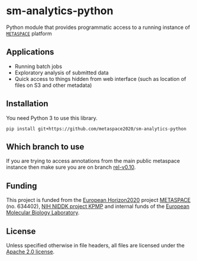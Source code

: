 # sm-analytics-python

Python module that provides programmatic access to a running instance of [`METASPACE`](https://github.com/METASPACE2020/) platform

## Applications

* Running batch jobs
* Exploratory analysis of submitted data
* Quick access to things hidden from web interface (such as location of files on S3 and other metadata)

## Installation

You need Python 3 to use this library.

`pip install git+https://github.com/metaspace2020/sm-analytics-python`

## Which branch to use
If you are trying to access annotations from the main public metaspace instance then make sure you are on branch [rel-v0.10](https://github.com/METASPACE2020/sm-analytics-python/tree/rel-v0.10/).

## Funding

This project is funded from the [European Horizon2020](https://ec.europa.eu/programmes/horizon2020/)
project [METASPACE](http://project.metaspace2020.eu/) (no. 634402),
[NIH NIDDK project KPMP](https://www.niddk.nih.gov/research-funding/research-programs/kidney-precision-medicine-project-kpmp)
and internal funds of the [European Molecular Biology Laboratory](https://www.embl.org/).

## License

Unless specified otherwise in file headers, all files are licensed under the [Apache 2.0 license](LICENSE).
